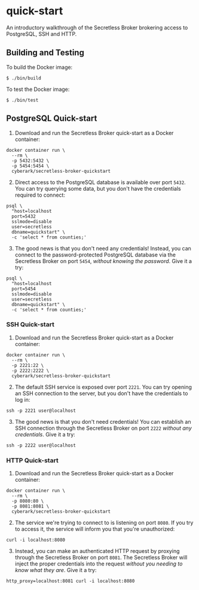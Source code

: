 # quick-start
An introductory walkthrough of the Secretless Broker brokering access to PostgreSQL, SSH
and HTTP.

## Building and Testing
To build the Docker image:
```
$ ./bin/build
```

To test the Docker image:
```
$ ./bin/test
```

## PostgreSQL Quick-start
1. Download and run the Secretless Broker quick-start as a Docker container:
```
docker container run \
  --rm \
  -p 5432:5432 \
  -p 5454:5454 \
  cyberark/secretless-broker-quickstart
```
2. Direct access to the PostgreSQL database is available over port `5432`. You
can try querying some data, but you don't have the credentials required to
connect:

[//]: # "NOTE: The psql command below uses the universal Keyword/Value Connection Strings, see https://www.postgresql.org/docs/9.2/libpq-connect.html#LIBPQ-CONNSTRING. Do not change to flag-based connection options, they are not universal."
```
psql \
  "host=localhost
  port=5432
  sslmode=disable
  user=secretless
  dbname=quickstart" \
  -c 'select * from counties;'
```
3. The good news is that you don't need any credentials! Instead, you can
connect to the password-protected PostgreSQL database via the Secretless Broker
on port `5454`, _without knowing the password_. Give it a try:

[//]: # "NOTE: The psql command below uses the universal Keyword/Value Connection Strings, see https://www.postgresql.org/docs/9.2/libpq-connect.html#LIBPQ-CONNSTRING. Do not change to flag-based connection options, they are not universal."
```
psql \
  "host=localhost
  port=5454
  sslmode=disable
  user=secretless
  dbname=quickstart" \
  -c 'select * from counties;'
```

### SSH Quick-start
1. Download and run the Secretless Broker quick-start as a Docker container:
```
docker container run \
  --rm \
  -p 2221:22 \
  -p 2222:2222 \
  cyberark/secretless-broker-quickstart
```
2. The default SSH service is exposed over port `2221`. You can try opening an
SSH connection to the server, but you don't have the credentials to log in:
```
ssh -p 2221 user@localhost
```
3. The good news is that you don't need credentials! You can establish an SSH
connection through the Secretless Broker on port `2222` _without any
credentials_. Give it a try:
```
ssh -p 2222 user@localhost
```

### HTTP Quick-start
1. Download and run the Secretless Broker quick-start as a Docker container:
```
docker container run \
  --rm \
  -p 8080:80 \
  -p 8081:8081 \
  cyberark/secretless-broker-quickstart
```
2. The service we're trying to connect to is listening on port `8080`. If you
try to access it, the service will inform you that you're unauthorized:
```
curl -i localhost:8080
```
3. Instead, you can make an authenticated HTTP request by proxying through the
Secretless Broker on port `8081`. The Secretless Broker will inject the proper credentials
into the request _without you needing to know what they are_. Give it a try:
```
http_proxy=localhost:8081 curl -i localhost:8080
```
